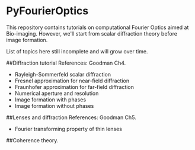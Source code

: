 # PyFourierOptics
This repository contains tutorials on computational Fourier Optics aimed at Bio-imaging. 
However, we'll start from scalar diffraction theory before image formation.

List of topics here still incomplete and will grow over time. 

##Diffraction tutorial
References: Goodman Ch4.
- Rayleigh-Sommerfeld scalar diffraction
- Fresnel approximation for near-field diffraction 
- Fraunhofer approximation for far-field diffraction
- Numerical aperture and resolution
- Image formation with phases
- Image formation without phases

##Lenses and diffraction
References: Goodman Ch5.
- Fourier transforming property of thin lenses

##Coherence theory.

